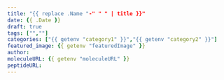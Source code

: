```yaml
---
title: "{{ replace .Name "-" " " | title }}"
date: {{ .Date }}
draft: true
tags: ["",""]
categories: ["{{ getenv "category1" }}","{{ getenv "category2" }}"]
featured_image: {{ getenv "featuredImage" }}
author: 
moleculeURL: {{ getenv "moleculeURL" }}
peptideURL:
---
```

